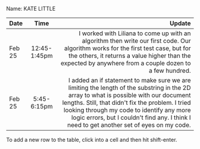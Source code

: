 Name: KATE LITTLE

| Date   |     Time     |                                                                                                                                                                                                                                                                                                                                Update |
|:-------|:------------:|--------------------------------------------------------------------------------------------------------------------------------------------------------------------------------------------------------------------------------------------------------------------------------------------------------------------------------------:|
| Feb 25 | 12:45-1:45pm |                                                                                          I worked with Liliana to come up with an algorithm then write our first code. Our algorithm works for the first test case, but for the others, it returns a value higher than the expected by anywhere from a couple dozen to a few hundred. |
| Feb 25 | 5:45-6:15pm  | I added an if statement to make sure we are limiting the length of the substring in the 2D array to what is possible with our document lengths. Still, that didn't fix the problem. I tried looking through my code to identify any more logic errors, but I couldn't find any. I think I need to get another set of eyes on my code. |


To add a new row to the table, click into a cell and then hit shift-enter.